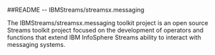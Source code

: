 ##README --  IBMStreams/streamsx.messaging

The IBMStreams/streamsx.messaging toolkit project is an open source Streams toolkit project focused on the development of operators and functions that extend IBM InfoSphere Streams ability to interact with messaging systems.




 
